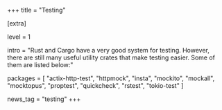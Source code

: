 +++
title = "Testing"

[extra]

level = 1

intro = "Rust and Cargo have a very good system for testing. However, there are still many useful utility crates that make testing easier. Some of them are listed below:"

packages = [
  "actix-http-test",
  "httpmock",
  "insta",
  "mockito",
  "mockall",
  "mocktopus",
  "proptest",
  "quickcheck",
  "rstest",
  "tokio-test"
]

news_tag = "testing"
+++
